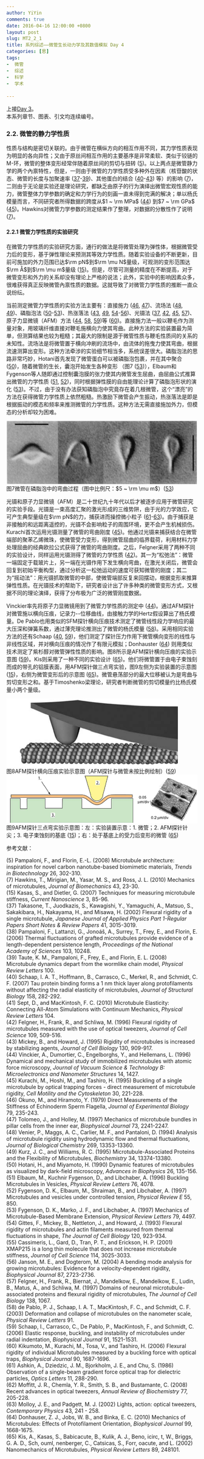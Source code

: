 ```yaml
---
author: YiYin
comments: true
date: 2016-04-16 12:00:00 +0800
layout: post
slug: MT2_2_1
title: 系列综述——微管生长动力学及其数值模拟 Day 4
categories: [思]
tags:
-  微管
-  综述
-  科学
-  学术

---
```


上接[Day 3](http://whyhow.github.io/2016/04/15/mt2-1.html)。<br/>
本系列章节、图表、引文均连续编号。

### 2.2. 微管的静力学性质

性质与结构是密切关联的。由于微管在横纵方向的相互作用不同，其力学性质表现为明显的各向异性；又由于原丝间相互作用的主要基序是非常柔软、类似于铰链的M-环，微管的整体变形经常伴随着原丝间的剪切与扭转 (<a href="#r5">5</a>)。以上两点是微管静力学的两个內禀特性，但是，一则由于微管的力学性质受多种外在因素（核苷酸的状态、微管的长度与加聚速率 (<a href="#r37">37</a>-<a href="#r39">39</a>)、其他蛋白的结合 (<a href="#r40">40</a>-<a href="#r43">43</a>) 等）的影响 (<a href="#r7">7</a>)，二则由于无论是实验还是理论研究，都缺乏由原子的行为演绎出微管宏观性质的能力，微管整体力学参数的确定和力学行为的刻画一直未得到完满的解决；单以杨氏模量而言，不同研究者所得数据的跨度从$1 ~ \rm MPa$ (<a href="#r44">44</a>) 到$7 ~ \rm GPa$ (<a href="#r45">45</a>)。Hawkins对微管力学参数的测定结果作了整理，对数据的分散性作了说明 (<a href="#r7">7</a>)。

#### 2.2.1 微管力学性质的实验研究

在微管力学性质的实验研究方面，通行的做法是将微管处理为弹性体，根据微管受力后的变形，基于弹性理论来预测其等效力学性质。随着实验设备的不断更新，目前可施加的外力范围已达$\rm pN$到$\rm \mu N$量级，可观测的变形范围达$\rm Å$到$\rm \mu m$量级 (<a href="#r15">15</a>)。但是，尽管可测量的精度在不断提高，对于微管变形和外力的关系却没有理论上严格的说法；此外，实验中的影响因素众多，很难获得真正反映微管內禀性质的数据。这就导致了对微管力学性质的推断一直众说纷纭。

当前测定微管力学性质的实验方法主要有：直接施力 (<a href="#r46">46</a>, <a href="#r47">47</a>)、流场法 (<a href="#r48">48</a>, <a href="#r49">49</a>)、磷脂泡法 (<a href="#r50">50</a>-<a href="#r53">53</a>)、热涨落法 (<a href="#r43">43</a>, <a href="#r49">49</a>, <a href="#r54">54</a>-<a href="#r56">56</a>)、光镊法 (<a href="#r37">37</a>, <a href="#r42">42</a>, <a href="#r45">45</a>, <a href="#r57">57</a>)、原子力显微镜（AFM）方法 (<a href="#r44">44</a>, <a href="#r58">58</a>, <a href="#r59">59</a>)等 (<a href="#r60">60</a>)。直接施力法一般以鞭毛作为测量对象，用玻璃纤维直接对鞭毛施横向力使其弯曲。此种方法的实验装置最为简单，但测算结果也较为粗糙；其最大的限制是源于微管性质与鞭毛性质间的关系的未知性。流场法是将微管置于横向冲刷的流场中，由流体的拖曳力使其弯曲，根据流速测算出变形。这种方法牵涉的实验细节相当多，系统误差很大。磷脂泡法的思路非常巧妙，Hotani首先发现了微管蛋白可以被磷脂泡包裹，并在其中聚合 (<a href="#r50">50</a>)，随着微管的生长，囊泡开始发生各种变形 （图7 (<a href="#r53">53</a>)），Elbaum和Fygenson等人随即通过控制囊泡膜的张力使其内微管发生屈曲，由屈曲公式推算出微管的力学性质 (<a href="#r51">51</a>, <a href="#r52">52</a>)，同时根据弹性膜的自由能理论计算了磷脂泡形状的演化 (<a href="#r53">53</a>)。不过，由于没有办法获知磷脂泡中究竟存在着几根微管，这个“漂亮”的方法在获得微管力学性质上依然粗糙。热激励下微管会产生振动，热涨落法是即是根据振动的模态和频率来推测微管的力学性质。这种方法无需直接施加外力，但模态的分析却较为困难。

<div class="figure"><img src="/public/images/microtubule/image064.png" align="middle"><div class="caption"><span class="fignum">图7</span>微管在磷脂泡中的弯曲过程（图中比例尺：$5 ~ \rm \mu m$）(<a href="#r53">53</a>)</div></div>

光镊和原子力显微镜（AFM）是二十世纪九十年代以后才被逐步应用于微管研究的实验手段。光镊是一束高度汇聚的激光形成的三维势阱，由于光的力学效应，它可产生典型量级在$\rm pN$的力，捕获进而操控微小粒子 (<a href="#r61">61</a>-<a href="#r63">63</a>)。由于捕获是非接触的和远距离遥控的，光镊不会影响粒子的周围环境，更不会产生机械损伤。Kurachi首次运用光镊测量了微管的弯曲刚度 (<a href="#r45">45</a>)。他通过光镊来捕获结合在微管端部的聚苯乙烯微珠，使微管受力变形，得到微管屈曲的临界载荷，利用材料力学处理屈曲的经典欧拉公式获得了微管的弯曲刚度。之后，Felgner采用了两种不同的实验设计，同样运用光镊测得了微管的力学性质 (<a href="#r42">42</a>)。其一为“松弛法”：微管一端固定于载玻片上，另一端在光镊作用下发生横向弯曲，在激光关闭后，微管会回复到初始平衡构型，通过分析这一松弛运动的速度可获知微管的刚度；其二为“摇动法”：用光镊抓取微管的中部，使微管端部反复来回摆动，根据变形来推算弹性性质。在光镊技术的帮助下，研究者设计出了许多种类的微管变形方式，又根据不同的理论演绎，获得了分布极为广泛的微管刚度数据。

Vinckier率先将原子力显微镜用到了微管力学性质的测定中 (<a href="#r44">44</a>)。通过AFM探针对微管施以横向压痕，记录力--位移曲线，由接触力学的Hertz假设算出了杨氏模量。De Pablo也用类似的SFM探针横向压痕技术测定了微管线性段力学响应的最大压深和弹簧系数，通过薄壳理论推测出了微管的杨氏模量 (<a href="#r58">58</a>)。采用相同实验方法的还有Schaap (<a href="#r40">40</a>, <a href="#r59">59</a>)，他们测定了探针压力作用下微管横向变形的线性与非线性区域，并对横向压痕的情况作了有限元模拟；Donhauster (<a href="#r64">64</a>) 则用类似技术测定了紫杉醇对微管弹性性质的影响。图8所示是AFM探针横向压痕的实验示意图 (<a href="#r59">59</a>)。Kis则采用了一种不同的实验设计 (<a href="#r65">65</a>)。他们将微管置于由电子束蚀刻而成的带孔的铝膜表面，用AFM探针做三点弯实验，图9左侧为实验装置的示意图 (<a href="#r15">15</a>)，右侧为微管变形后的示意图 (<a href="#r65">65</a>)。微管悬荡部分的最大位移被认为是弯曲与剪切变形之和。基于Timoshenko梁理论，研究者判断微管的剪切模量约比杨氏模量小两个量级。

<div class="figure"><img src="/public/images/microtubule/image067.png" align="middle"><div class="caption"><span class="fignum">图8</span>AFM探针横向压痕实验示意图（AFM探针与微管未按比例绘制）(<a href="#r59">59</a>)</div></div>

<div class="figure"><img src="/public/images/microtubule/image069.png" align="middle"><div class="caption"><span class="fignum">图9</span>AFM探针三点弯实验示意图：左：实验装置示意：1. 微管；2. AFM探针针尖；3. 电子束蚀刻的基底 (<a href="#r15">15</a>)；右：处于基底上的受力后变形的微管 (<a href="#r65">65</a>)</div></div>

参考文献：

<a name="r5"></a>(5) Pampaloni, F., and Florin, E.-L. (2008) Microtubule architecture: inspiration for novel carbon nanotube-based biomimetic materials, *Trends in Biotechnology* 26, 302-310.<br/>
<a name="r7"></a>(7) Hawkins, T., Mirigian, M., Yasar, M. S., and Ross, J. L. (2010) Mechanics of microtubules, *Journal of Biomechanics* 43, 23-30.<br/>
<a name="r15"></a>(15) Kasas, S., and Dietler, G. (2007) Techniques for measuring microtubule stiffness, *Current Nanoscience* 3, 85-96.<br/>
<a name="r37"></a>(37) Takasone, T., Juodkazis, S., Kawagishi, Y., Yamaguchi, A., Matsuo, S., Sakakibara, H., Nakayama, H., and Misawa, H. (2002) Flexural rigidity of a single microtubule, *Japanese Journal of Applied Physics Part 1-Regular Papers Short Notes & Review Papers* 41, 3015-3019.<br/>
<a name="r38"></a>(38) Pampaloni, F., Lattanzi, G., Jonoáš, A., Surrey, T., Frey, E., and Florin, E. (2006) Thermal fluctuations of grafted microtubules provide evidence of a length-dependent persistence length, *Proceedings of the National Academy of Sciences* 103, 10248.<br/>
<a name="r39"></a>(39) Taute, K. M., Pampaloni, F., Frey, E., and Florin, E. L. (2008) Microtubule dynamics depart from the wormlike chain model, *Physical Review Letters* 100.<br/>
<a name="r40"></a>(40) Schaap, I. A. T., Hoffmann, B., Carrasco, C., Merkel, R., and Schmidt, C. F. (2007) Tau protein binding forms a 1 nm thick layer along protofilaments without affecting the radial elasticity of microtubules, *Journal of Structural Biology* 158, 282-292.<br/>
<a name="r41"></a>(41) Sept, D., and MacKintosh, F. C. (2010) Microtubule Elasticity: Connecting All-Atom Simulations with Continuum Mechanics, *Physical Review Letters* 104.<br/>
<a name="r42"></a>(42) Felgner, H., Frank, R., and Schliwa, M. (1996) Flexural rigidity of microtubules measured with the use of optical tweezers, *Journal of Cell Science* 109, 509-516.<br/>
<a name="r43"></a>(43) Mickey, B., and Howard, J. (1995) Rigidity of microtubules is increased by stabilizing agents, *Journal of Cell Biology* 130, 909-917.<br/>
<a name="r44"></a>(44) Vinckier, A., Dumortier, C., Engelborghs, Y., and Hellemans, L. (1996) Dynamical and mechanical study of immobilized microtubules with atomic force microscopy, *Journal of Vacuum Science & Technology B: Microelectronics and Nanometer Structures* 14, 1427.<br/>
<a name="r45"></a>(45) Kurachi, M., Hoshi, M., and Tashiro, H. (1995) Buckling of a single microtubule by optical trapping forces - direct measurement of microtubule rigidity, *Cell Motility and the Cytoskeleton* 30, 221-228.<br/>
<a name="r46"></a>(46) Okuno, M., and Hiramoto, Y. (1979) Direct Measurements of the Stiffness of Echinoderm Sperm Flagella, *Journal of Experimental Biology* 79, 235-243.<br/>
<a name="r47"></a>(47) Tolomeo, J., and Holley, M. (1997) Mechanics of microtubule bundles in pillar cells from the inner ear, *Biophysical Journal* 73, 2241-2247.<br/>
<a name="r48"></a>(48) Venier, P., Maggs, A. C., Carlier, M. F., and Pantaloni, D. (1994) Analysis of microtubule rigidity using hydrodynamic flow and thermal fluctuations, *Journal of Biological Chemistry* 269, 13353-13360.<br/>
<a name="r49"></a>(49) Kurz, J. C., and Williams, R. C. (1995) Microtubule-Associated Proteins and the Flexibility of Microtubules, *Biochemistry* 34, 13374-13380.<br/>
<a name="r50"></a>(50) Hotani, H., and Miyamoto, H. (1990) Dynamic features of microtubules as visualized by dark-field microscopy, *Advances in Biophysics* 26, 135-156.<br/>
<a name="r51"></a>(51) Elbaum, M., Kuchnir Fygenson, D., and Libchaber, A. (1996) Buckling Microtubules in Vesicles, *Physical Review Letters* 76, 4078.<br/>
<a name="r52"></a>(52) Fygenson, D. K., Elbaum, M., Shraiman, B., and Libchaber, A. (1997) Microtubules and vesicles under controlled tension, *Physical Review E* 55, 850.<br/>
<a name="r53"></a>(53) Fygenson, D. K., Marko, J. F., and Libchaber, A. (1997) Mechanics of Microtubule-Based Membrane Extension, *Physical Review Letters* 79, 4497.<br/>
<a name="r54"></a>(54) Gittes, F., Mickey, B., Nettleton, J., and Howard, J. (1993) Flexural rigidity of microtubules and actin filaments measured from thermal fluctuations in shape, *The Journal of Cell Biology* 120, 923-934.<br/>
<a name="r55"></a>(55) Cassimeris, L., Gard, D., Tran, P. T., and Erickson, H. P. (2001) XMAP215 is a long thin molecule that does not increase microtubule stiffness, *Journal of Cell Science* 114, 3025-3033.<br/>
<a name="r56"></a>(56) Janson, M. E., and Dogterom, M. (2004) A bending mode analysis for growing microtubules: Evidence for a velocity-dependent rigidity, *Biophysical Journal* 87, 2723-2736.<br/>
<a name="r57"></a>(57) Felgner, H., Frank, R., Biernat, J., Mandelkow, E., Mandelkow, E., Ludin, B., Matus, A., and Schliwa, M. (1997) Domains of neuronal microtubule-associated proteins and flexural rigidity of microtubules, *The Journal of Cell Biology* 138, 1067.<br/>
<a name="r58"></a>(58) de Pablo, P. J., Schaap, I. A. T., MacKintosh, F. C., and Schmidt, C. F. (2003) Deformation and collapse of microtubules on the nanometer scale, *Physical Review Letters* 91.<br/>
<a name="r59"></a>(59) Schaap, I., Carrasco, C., De Pablo, P., MacKintosh, F., and Schmidt, C. (2006) Elastic response, buckling, and instability of microtubules under radial indentation, *Biophysical Journal* 91, 1521-1531.<br/>
<a name="r60"></a>(60) Kikumoto, M., Kurachi, M., Tosa, V., and Tashiro, H. (2006) Flexural rigidity of individual Microtubules measured by a buckling force with optical traps, *Biophysical Journal* 90, 1687-1696.<br/>
<a name="r61"></a>(61) Ashkin, A., Dziedzic, J. M., Bjorkholm, J. E., and Chu, S. (1986) Observation of a single-beam gradient force optical trap for dielectric particles, *Optics Letters* 11, 288-290.<br/>
<a name="r62"></a>(62) Moffitt, J. R., Chemla, Y. R., Smith, S. B., and Bustamante, C. (2008) Recent advances in optical tweezers, *Annual Review of Biochemistry* 77, 205-228.<br/>
<a name="r63"></a>(63) Molloy, J. E., and Padgett, M. J. (2002) Lights, action: optical tweezers, *Contemporary Physics* 43, 241 - 258.<br/>
<a name="r64"></a>(64) Donhauser, Z. J., Jobs, W. B., and Binka, E. C. (2010) Mechanics of Microtubules: Effects of Protofilament Orientation, *Biophysical Journal* 99, 1668-1675.<br/>
<a name="r65"></a>(65) Kis, A., Kasas, S., Babicacute, B., Kulik, A. J., Beno, icirc, t, W., Briggs, G. A. D., Sch, ouml, nenberger, C., Catsicas, S., Forr, oacute, and L. (2002) Nanomechanics of Microtubules, *Physical Review Letters* 89, 248101.<br/>